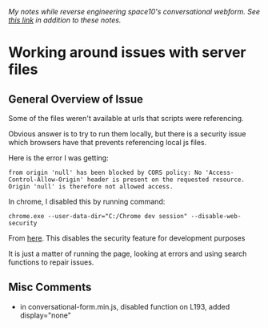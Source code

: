 *My notes while reverse engineering space10's conversational webform. See 
[this link][flowchart] in addition to these notes.*
# Working around issues with server files

## General Overview of Issue

Some of the files weren't available at urls that scripts were referencing.

Obvious answer is to try to run them locally, but there is a security issue
which browsers have that prevents referencing local js files. 

Here is the error I was getting:

```
from origin 'null' has been blocked by CORS policy: No 'Access-Control-Allow-Origin' header is present on the requested resource. Origin 'null' is therefore not allowed access.
```

In chrome, I disabled this by running command: 

```
chrome.exe --user-data-dir="C:/Chrome dev session" --disable-web-security
```

From [here][no access control]. This disables the security feature for 
development purposes

It is just a matter of running the page, looking at errors and using search
functions to repair issues.

## Misc Comments 

* in conversational-form.min.js, disabled function on L193, added display="none"

[flowchart]: https://www.lucidchart.com/documents/edit/30d4c2e3-4d33-4b61-b608-fbc660333e71#
[no access control]: https://stackoverflow.com/questions/20035101/no-access-control-allow-origin-header-is-present-on-the-requested-resource

